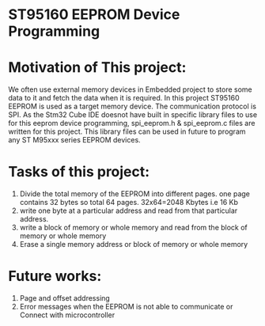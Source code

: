 # ST95160 EEPROM Device Programming

# Motivation of This project:
We often use external memory devices in Embedded project to store some data to it and fetch the data when it is required. In this project ST95160 EEPROM is used as a target memory device. The communication protocol is SPI. As the Stm32 Cube IDE doesnot have built in specific library files to use for this eeprom device programming, spi_eeprom.h & spi_eeprom.c files are written for this project. This library files can be used in future to program any ST M95xxx series EEPROM devices.

# Tasks of this project:
1. Divide the total memory of the EEPROM into different pages. one page contains 32 bytes so total 64 pages. 32x64=2048 Kbytes i.e 16 Kb
2. write one byte at a particular address and read from that particular address.
3. write a block of memory or whole memory and read from the block of memory or whole memory
4. Erase a single memory address or block of memory or whole memory

# Future works:
1. Page and offset addressing
2. Error messages when the EEPROM is not able to communicate or Connect with microcontroller


